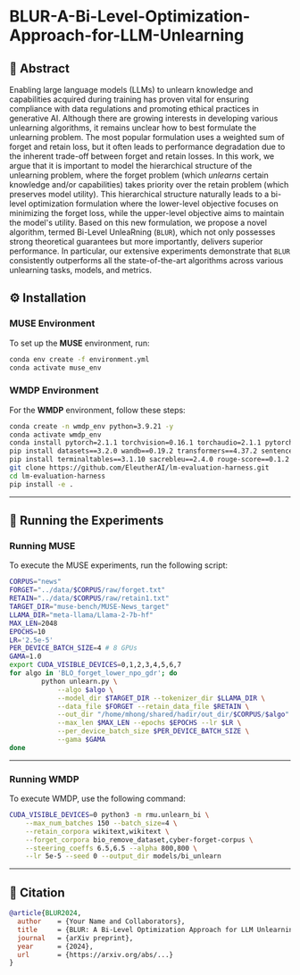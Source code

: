 # BLUR-A-Bi-Level-Optimization-Approach-for-LLM-Unlearning


## 🚀 Abstract 

Enabling large language models (LLMs) to unlearn knowledge and capabilities acquired during training has proven vital for ensuring compliance with data regulations and promoting ethical practices in generative AI. Although there are growing interests in developing various unlearning algorithms, it remains unclear how to best formulate the unlearning problem. The most popular formulation uses a weighted sum of forget and retain loss, but it often leads to performance degradation due to the inherent trade-off between forget and retain losses. In this work, we argue that it is important to model the hierarchical structure of the unlearning problem, where the forget problem (which *unlearns* certain knowledge and/or capabilities) takes priority over the retain problem (which preserves model utility). This hierarchical structure naturally leads to a bi-level optimization formulation where the lower-level objective focuses on minimizing the forget loss, while the upper-level objective aims to maintain the model's utility. Based on this new formulation, we propose a novel algorithm, termed Bi-Level UnleaRning ($\texttt{BLUR}$), which not only possesses strong theoretical guarantees but more importantly, delivers superior performance. In particular, our extensive experiments demonstrate that $\texttt{BLUR}$ consistently outperforms all the state-of-the-art algorithms across various unlearning tasks, models, and metrics.

## ⚙️ Installation  
### **MUSE Environment** 
To set up the **MUSE** environment, run:
```sh
conda env create -f environment.yml
conda activate muse_env
```

### **WMDP Environment**  
For the **WMDP** environment, follow these steps:
```sh
conda create -n wmdp_env python=3.9.21 -y
conda activate wmdp_env
conda install pytorch=2.1.1 torchvision=0.16.1 torchaudio=2.1.1 pytorch-cuda=11.8 -c pytorch -c nvidia -y
pip install datasets==3.2.0 wandb==0.19.2 transformers==4.37.2 sentencepiece==0.1.99 sentence-transformers==2.5.1
pip install terminaltables==3.1.10 sacrebleu==2.4.0 rouge-score==0.1.2 matplotlib==3.8.3 seaborn==0.13.2 scikit-learn==1.4.0
git clone https://github.com/EleutherAI/lm-evaluation-harness.git
cd lm-evaluation-harness
pip install -e .
```
---

## 📌 Running the Experiments  

### **Running MUSE**
To execute the MUSE experiments, run the following script:  
```sh
CORPUS="news"
FORGET="../data/$CORPUS/raw/forget.txt"
RETAIN="../data/$CORPUS/raw/retain1.txt"
TARGET_DIR="muse-bench/MUSE-News_target"
LLAMA_DIR="meta-llama/Llama-2-7b-hf"
MAX_LEN=2048
EPOCHS=10
LR='2.5e-5'
PER_DEVICE_BATCH_SIZE=4 # 8 GPUs
GAMA=1.0
export CUDA_VISIBLE_DEVICES=0,1,2,3,4,5,6,7
for algo in 'BLO_forget_lower_npo_gdr'; do
        python unlearn.py \
            --algo $algo \
            --model_dir $TARGET_DIR --tokenizer_dir $LLAMA_DIR \
            --data_file $FORGET --retain_data_file $RETAIN \
            --out_dir "/home/mhong/shared/hadir/out_dir/$CORPUS/$algo" \
            --max_len $MAX_LEN --epochs $EPOCHS --lr $LR \
            --per_device_batch_size $PER_DEVICE_BATCH_SIZE \
            --gama $GAMA 
done
```
---

### **Running WMDP**  

To execute WMDP, use the following command:  

```sh
CUDA_VISIBLE_DEVICES=0 python3 -m rmu.unlearn_bi \
    --max_num_batches 150 --batch_size=4 \
    --retain_corpora wikitext,wikitext \
    --forget_corpora bio_remove_dataset,cyber-forget-corpus \
    --steering_coeffs 6.5,6.5 --alpha 800,800 \
    --lr 5e-5 --seed 0 --output_dir models/bi_unlearn
```

---

## 🐝 Citation  

```bibtex
@article{BLUR2024,
  author    = {Your Name and Collaborators},
  title     = {BLUR: A Bi-Level Optimization Approach for LLM Unlearning},
  journal   = {arXiv preprint},
  year      = {2024},
  url       = {https://arxiv.org/abs/...}
}
```

